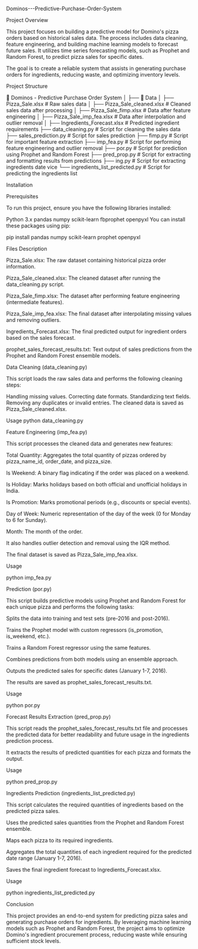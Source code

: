 Dominos---Predictive-Purchase-Order-System

Project Overview

This project focuses on building a predictive model for Domino's pizza orders based on historical sales data. 
The process includes data cleaning, feature engineering, and building machine learning models to forecast future sales. 
It utilizes time series forecasting models, such as Prophet and Random Forest, to predict pizza sales for specific dates.

The goal is to create a reliable system that assists in generating purchase orders for ingredients, reducing waste, and optimizing inventory levels.

Project Structure

📂 Dominos - Predictive Purchase Order System
│
├── 📁 Data
│   ├── Pizza_Sale.xlsx                  # Raw sales data
│   ├── Pizza_Sale_cleaned.xlsx          # Cleaned sales data after processing
│   ├── Pizza_Sale_fimp.xlsx             # Data after feature engineering
│   ├── Pizza_Sale_imp_fea.xlsx          # Data after interpolation and outlier removal
│   ├── Ingredients_Forecast.xlsx        # Predicted ingredient requirements
├── data_cleaning.py                     # Script for cleaning the sales data
├── sales_prediction.py                  # Script for sales prediction
├── fimp.py                              # Script for important feature extraction
├── imp_fea.py                           # Script for performing feature engineering and outlier removal
├── por.py                               # Script for prediction using Prophet and Random Forest
├── pred_prop.py                         # Script for extracting and formatting results from predictions
├── ing.py                               # Script for extracting ingredients date vice
└── ingredients_list_predicted.py        # Script for predicting the ingredients list

Installation

Prerequisites

To run this project, ensure you have the following libraries installed:

Python 3.x
pandas
numpy
scikit-learn
fbprophet
openpyxl
You can install these packages using pip:

pip install pandas numpy scikit-learn prophet openpyxl

Files Description

Pizza_Sale.xlsx: The raw dataset containing historical pizza order information.

Pizza_Sale_cleaned.xlsx: The cleaned dataset after running the data_cleaning.py script.

Pizza_Sale_fimp.xlsx: The dataset after performing feature engineering (intermediate features).

Pizza_Sale_imp_fea.xlsx: The final dataset after interpolating missing values and removing outliers.

Ingredients_Forecast.xlsx: The final predicted output for ingredient orders based on the sales forecast.

prophet_sales_forecast_results.txt: Text output of sales predictions from the Prophet and Random Forest ensemble models.

Data Cleaning (data_cleaning.py)

This script loads the raw sales data and performs the following cleaning steps:

Handling missing values.
Correcting date formats.
Standardizing text fields.
Removing any duplicates or invalid entries.
The cleaned data is saved as Pizza_Sale_cleaned.xlsx.

Usage
python data_cleaning.py

Feature Engineering (imp_fea.py)

This script processes the cleaned data and generates new features:

Total Quantity: Aggregates the total quantity of pizzas ordered by pizza_name_id, order_date, and pizza_size.

Is Weekend: A binary flag indicating if the order was placed on a weekend.

Is Holiday: Marks holidays based on both official and unofficial holidays in India.

Is Promotion: Marks promotional periods (e.g., discounts or special events).

Day of Week: Numeric representation of the day of the week (0 for Monday to 6 for Sunday).

Month: The month of the order.

It also handles outlier detection and removal using the IQR method.

The final dataset is saved as Pizza_Sale_imp_fea.xlsx.

Usage

python imp_fea.py

Prediction (por.py)

This script builds predictive models using Prophet and Random Forest for each unique pizza and performs the following tasks:

Splits the data into training and test sets (pre-2016 and post-2016).

Trains the Prophet model with custom regressors (is_promotion, is_weekend, etc.).

Trains a Random Forest regressor using the same features.

Combines predictions from both models using an ensemble approach.

Outputs the predicted sales for specific dates (January 1-7, 2016).

The results are saved as prophet_sales_forecast_results.txt.

Usage

python por.py

Forecast Results Extraction (pred_prop.py)

This script reads the prophet_sales_forecast_results.txt file and processes the predicted data for better readability and future usage in the ingredients prediction process.

It extracts the results of predicted quantities for each pizza and formats the output.

Usage

python pred_prop.py

Ingredients Prediction (ingredients_list_predicted.py)

This script calculates the required quantities of ingredients based on the predicted pizza sales.

Uses the predicted sales quantities from the Prophet and Random Forest ensemble.

Maps each pizza to its required ingredients.

Aggregates the total quantities of each ingredient required for the predicted date range (January 1-7, 2016).

Saves the final ingredient forecast to Ingredients_Forecast.xlsx.

Usage

python ingredients_list_predicted.py

Conclusion

This project provides an end-to-end system for predicting pizza sales and generating purchase orders for ingredients. 
By leveraging machine learning models such as Prophet and Random Forest, the project aims to optimize Domino's ingredient procurement process, reducing waste while ensuring sufficient stock levels.

